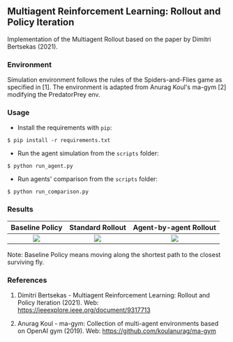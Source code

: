 ## Multiagent Reinforcement Learning: Rollout and Policy Iteration


Implementation of the Multiagent Rollout
based on the 
paper by Dimitri Bertsekas (2021).


### Environment

Simulation environment follows the rules of the Spiders-and-Flies game as 
specified in [1]. The environment is adapted from Anurag Koul's ma-gym [2] 
modifying the PredatorPrey env.


### Usage

- Install the requirements with `pip`:

```
$ pip install -r requirements.txt
```

- Run the agent simulation from the `scripts` folder:

```
$ python run_agent.py
```

- Run agents' comparison from the `scripts` folder:

```
$ python run_comparison.py
```

### Results

Baseline Policy        |  Standard Rollout     |Agent-by-agent Rollout     |
:-------------------------:|:-------------------------:|:-------------------------:|
![](artifacts/baseline.gif)  |  ![](artifacts/std_rollout.gif) |![](artifacts/agent_by_agent_rollout.gif) |

Note: Baseline Policy means moving along the shortest path 
to the closest surviving fly.


### References

1. Dimitri Bertsekas - Multiagent Reinforcement Learning: Rollout and 
   Policy Iteration (2021).
   Web: https://ieeexplore.ieee.org/document/9317713
      
2. Anurag Koul - ma-gym: Collection of multi-agent environments based 
   on OpenAI gym (2019). Web: https://github.com/koulanurag/ma-gym
   